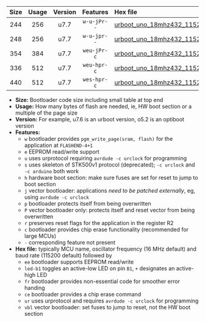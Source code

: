 |Size|Usage|Version|Features|Hex file|
|:-:|:-:|:-:|:-:|:--|
|244|256|u7.7|`w-u-jPr--`|[urboot_uno_18mhz432_115200bps_led+b5_ur_vbl.hex](https://raw.githubusercontent.com/stefanrueger/urboot.hex/main/boards/uno/fcpu_18mhz432/115200_bps/urboot_uno_18mhz432_115200bps_led+b5_ur_vbl.hex)|
|248|256|u7.7|`w-u-jpr--`|[urboot_uno_18mhz432_115200bps_led+b5_fr_ur_vbl.hex](https://raw.githubusercontent.com/stefanrueger/urboot.hex/main/boards/uno/fcpu_18mhz432/115200_bps/urboot_uno_18mhz432_115200bps_led+b5_fr_ur_vbl.hex)|
|354|384|u7.7|`weu-jPr-c`|[urboot_uno_18mhz432_115200bps_ee_led+b5_fr_ce_ur_vbl.hex](https://raw.githubusercontent.com/stefanrueger/urboot.hex/main/boards/uno/fcpu_18mhz432/115200_bps/urboot_uno_18mhz432_115200bps_ee_led+b5_fr_ce_ur_vbl.hex)|
|336|512|u7.7|`weu-hpr-c`|[urboot_uno_18mhz432_115200bps_ee_led+b5_fr_ce_ur.hex](https://raw.githubusercontent.com/stefanrueger/urboot.hex/main/boards/uno/fcpu_18mhz432/115200_bps/urboot_uno_18mhz432_115200bps_ee_led+b5_fr_ce_ur.hex)|
|440|512|u7.7|`wes-hpr-c`|[urboot_uno_18mhz432_115200bps_ee_led+b5_fr_ce.hex](https://raw.githubusercontent.com/stefanrueger/urboot.hex/main/boards/uno/fcpu_18mhz432/115200_bps/urboot_uno_18mhz432_115200bps_ee_led+b5_fr_ce.hex)|

- **Size:** Bootloader code size including small table at top end
- **Usage:** How many bytes of flash are needed, ie, HW boot section or a multiple of the page size
- **Version:** For example, u7.6 is an urboot version, o5.2 is an optiboot version
- **Features:**
  + `w` bootloader provides `pgm_write_page(sram, flash)` for the application at `FLASHEND-4+1`
  + `e` EEPROM read/write support
  + `u` uses urprotocol requiring `avrdude -c urclock` for programming
  + `s` uses skeleton of STK500v1 protocol (deprecated); `-c urclock` and `-c arduino` both work
  + `h` hardware boot section: make sure fuses are set for reset to jump to boot section
  + `j` vector bootloader: applications *need to be patched externally*, eg, using `avrdude -c urclock`
  + `p` bootloader protects itself from being overwritten
  + `P` vector bootloader only: protects itself and reset vector from being overwritten
  + `r` preserves reset flags for the application in the register R2
  + `c` bootloader provides chip erase functionality (recommended for large MCUs)
  + `-` corresponding feature not present
- **Hex file:** typically MCU name, oscillator frequency (16 MHz default) and baud rate (115200 default) followed by
  + `ee` bootloader supports EEPROM read/write
  + `led-b1` toggles an active-low LED on pin `B1`, `+` designates an active-high LED
  + `fr` bootloader provides non-essential code for smoother error handing
  + `ce` bootloader provides a chip erase command
  + `ur` uses urprotocol and requires `avrdude -c urclock` for programming
  + `vbl` vector bootloader: set fuses to jump to reset, not the HW boot section
